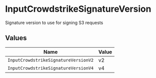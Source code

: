 # InputCrowdstrikeSignatureVersion

Signature version to use for signing S3 requests


## Values

| Name                                 | Value                                |
| ------------------------------------ | ------------------------------------ |
| `InputCrowdstrikeSignatureVersionV2` | v2                                   |
| `InputCrowdstrikeSignatureVersionV4` | v4                                   |
